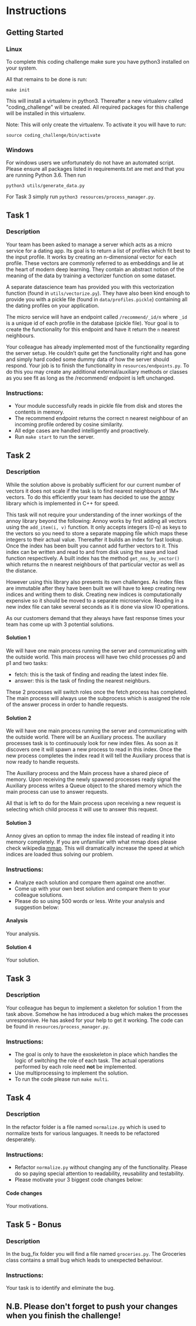 # Instructions

## Getting Started

### Linux

To complete this coding challenge make sure you have python3 installed on your system.

All that remains to be done is run:

    make init


This will install a virtualenv in python3. Thereafter a new virtualenv called "coding_challenge" will be created. All required packages for this challenge will be installed in this virtualenv.

Note: This will only create the virtualenv. To activate it you will have to run:

    source coding_challenge/bin/activate

### Windows

For windows users we unfortunately do not have an automated script. Please ensure all packages listed in requirements.txt are met and that you are running Python 3.6. Then run
```
python3 utils/generate_data.py
```

For Task 3 simply run `python3 resources/process_manager.py`.


## Task 1

### Description

Your team has been asked to manage a server which acts as a micro service for a dating app. Its goal is to return a list of profiles which fit best to the input profile. It works by creating an n-dimensional vector for each profile. These vectors are commonly referred to as embeddings and lie at the heart of modern deep learning. They contain an abstract notion of the meaning of the data by training a vectorizer function on some dataset. 

A separate datascience team has provided you with this vectorization function (found in `utils/vectorize.py`). They have also been kind enough to provide you with a pickle file (found in `data/profiles.pickle`) containing all the dating profiles on your application. 

The micro service will have an endpoint called `/recommend/_id/n` where `_id` is a unique id of each profile in the database (pickle file). Your goal is to create the functionality for this endpoint and have it return the `n` nearest neighbours.


Your colleague has already implemented most of the functionality regarding the server setup.
He couldn’t quite get the functionality right and has gone and simply hard coded some dummy data of how the server should respond.
Your job is to finish the functionality in `resources/endpoints.py`. To do this you may create any additional external/auxiliary methods or classes as you see fit as long as the /recommend/ endpoint is left unchanged.

### Instructions:

- Your module successfully reads in pickle file from disk and stores the contents in memory.
- The recommend endpoint returns the correct n nearest neighbour of an incoming profile ordered by cosine similarity.
- All edge cases are handled intelligently and proactively.
- Run `make start` to run the server.


## Task 2

### Description

While the solution above is probably sufficient for our current number of vectors it does not scale if the task is to find nearest neighbours of 1M+ vectors. 
To do this efficiently your team has decided to use the [annoy](https://github.com/spotify/annoy) library which is implemented in C++ for speed. 

This task will not require your understanding of the inner workings of the annoy library beyond the following:
Annoy works by first adding all vectors using the `add_item(i, v)` function. It only accepts integers (0-n) as keys to the vectors so you need to store a separate mapping file which maps these integers to their actual value. Thereafter it builds an index for fast lookup. Once the index has been built you cannot add further vectors to it. This index can be written and read to and from disk using the save and load function respectively. A built index has the method `get_nns_by_vector()` which returns the n nearest neighbours of that particular vector as well as the distance.

However using this library also presents its own challenges. 
As index files are immutable after they have been built we will have to keep creating new indices and writing them to disk.
Creating new indices is computationally expensive so it should be moved to a separate microservice.
Reading in a new index file can take several seconds as it is done via slow IO operations.

As our customers demand that they always have fast response times your team has come up with 3 potential solutions. 

#### Solution 1 

We will have one main process running the server and communicating with the outside world. This main process will have two child processes p0 and p1 and two tasks:

- fetch: this is the task of finding and reading the latest index file.
- answer: this is the task of finding the nearest neighburs.

These 2 processes will switch roles once the fetch process has completed. The main process will always use the subprocess which is assigned the role of the answer process in order to handle requests.

#### Solution 2
  
We will have one main process running the server and communicating with the outside world. There will be an Auxiliary process. The auxiliary processes task is to continuously look for new index files. As soon as it discovers one it will spawn a new process to read in this index. Once the new process completes the index read it will tell the Auxiliary process that is now ready to handle requests.

The Auxiliary process and the Main process have a shared piece of memory. Upon receiving the newly spawned processes ready signal the Auxiliary process writes a Queue object to the shared memory which the main process can use to answer requests.

All that is left to do for the Main process upon receiving a new request is selecting which child process it will use to answer this request. 

#### Solution 3 

Annoy gives an option to mmap the index file instead of reading it into memory completely. If you are unfamiliar with what mmap does please check wikipedia [mmap](https://en.wikipedia.org/wiki/Mmap). This will dramatically increase the speed at which indices are loaded thus solving our problem.

### Instructions:

- Analyze each solution and compare them against one another. 
- Come up with your own best solution and compare them to your colleague solutions.
- Please do so using 500 words or less. Write your analysis and suggestion below:

#### Analysis

Your analysis.

#### Solution 4

Your solution.


## Task 3

### Description

Your colleague has begun to implement a skeleton for solution 1 from the task above. Somehow he has introduced a bug which makes the processes unresponsive. He has asked for your help to get it working. The code can be found in `resources/process_manager.py`.

### Instructions:
- The goal is only to have the exoskeleton in place which handles the logic of switching the role of each task. The actual operations performed by each role need **not** be implemented.
- Use multiprocessing to implement the solution.
- To run the code please run `make multi`.


## Task 4

### Description

In the refactor folder is a file named `normalize.py` which is used to normalize texts for various languages. 
It needs to be refactored desperately. 

### Instructions:
- Refactor `normalize.py` without changing any of the functionality. Please do so paying special attention to readability, reusability and testability. 
- Please motivate your 3 biggest code changes below:

#### Code changes

Your motivations.

## Task 5 - Bonus

### Description

In the bug_fix folder you will find a file named `groceries.py`. The Groceries class contains a small bug which leads to unexpected behaviour. 

### Instructions:

Your task is to identify and eliminate the bug.

## N.B. Please don't forget to push your changes when you finish the challenge! 

